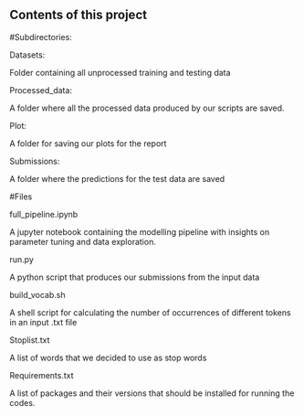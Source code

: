 ## Contents of this project

#Subdirectories:

Datasets:

Folder containing all unprocessed training and testing data

Processed_data:

A folder where all the processed data produced by our scripts are saved.

Plot:

A folder for saving our plots for the report

Submissions:

A folder where the predictions for the test data are saved


#Files

full_pipeline.ipynb

A jupyter notebook containing the modelling pipeline with insights on parameter tuning and data exploration.

run.py

A python script that produces our submissions from the input data

build_vocab.sh

A shell script for calculating the number of occurrences of different tokens in an input .txt file

Stoplist.txt

A list of words that we decided to use as stop words

Requirements.txt

A list of packages and their versions that should be installed for running the codes.

